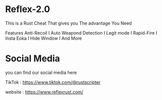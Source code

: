 # Reflex-2.0
This is a Rust Cheat That gives you The advantage You Need

Features   Anti-Recoil  I Auto Weapond Detection I Legit mode I Rapid-Fire I Insta Eoka I Hide Window I And More


# Social Media
you can find our social media here

TikTok : https://www.tiktok.com/@rustscripter

website : https://www.reflexrust.com/
